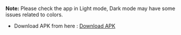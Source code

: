 **Note:** Please check the app in Light mode, Dark mode may have some issues related to colors.

- Download APK from here : [Download APK](https://wetransfer.com/downloads/bc25214c7dbd3538f0cb95fd9f6f0c2f20230222053536/2c39fd)
